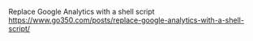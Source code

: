 Replace Google Analytics with a shell script https://www.go350.com/posts/replace-google-analytics-with-a-shell-script/

